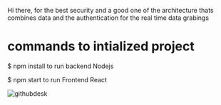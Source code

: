 
Hi there, 
for the best security and a good one of the architecture thats combines data and the authentication for the real time data grabings

# commands to intialized project 

$ npm install to run backend Nodejs 

$ npm start to run Frontend React 

![githubdesk](https://github.com/Smyth-Raj/N_React/assets/156181495/c17d55fc-5002-443b-96b6-395eef51096a)

